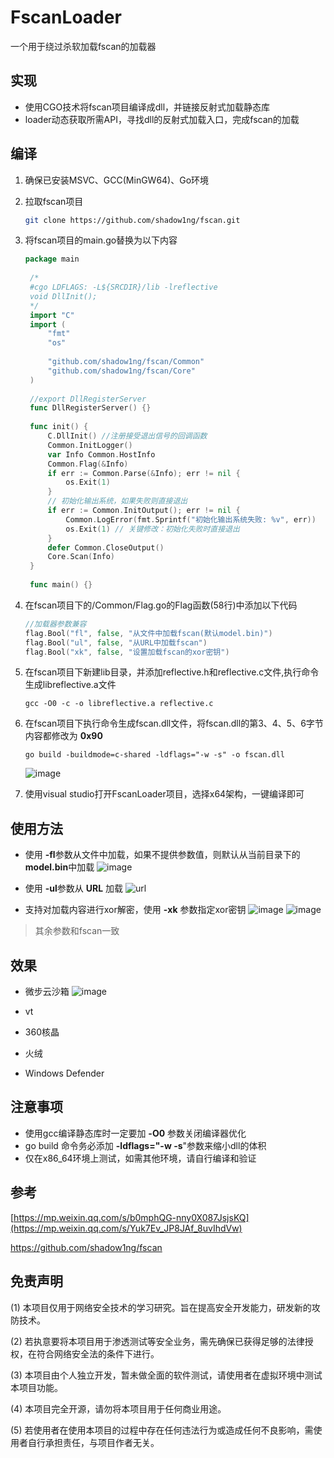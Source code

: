 # FscanLoader

一个用于绕过杀软加载fscan的加载器
## 实现

+ 使用CGO技术将fscan项目编译成dll，并链接反射式加载静态库
+ loader动态获取所需API，寻找dll的反射式加载入口，完成fscan的加载

## 编译
1. 确保已安装MSVC、GCC(MinGW64)、Go环境
2. 拉取fscan项目
   ```bash
   git clone https://github.com/shadow1ng/fscan.git
   ```
3. 将fscan项目的main.go替换为以下内容
   ```Go
   package main
    
    /*
    #cgo LDFLAGS: -L${SRCDIR}/lib -lreflective
    void DllInit();
    */
    import "C"
    import (
    	"fmt"
    	"os"
    
    	"github.com/shadow1ng/fscan/Common"
    	"github.com/shadow1ng/fscan/Core"
    )
    
    //export DllRegisterServer
    func DllRegisterServer() {}
    
    func init() {
    	C.DllInit() //注册接受退出信号的回调函数
    	Common.InitLogger()
    	var Info Common.HostInfo
    	Common.Flag(&Info)
    	if err := Common.Parse(&Info); err != nil {
    		os.Exit(1)
    	}
    	// 初始化输出系统，如果失败则直接退出
    	if err := Common.InitOutput(); err != nil {
    		Common.LogError(fmt.Sprintf("初始化输出系统失败: %v", err))
    		os.Exit(1) // 关键修改：初始化失败时直接退出
    	}
    	defer Common.CloseOutput()
    	Core.Scan(Info)
    }
    
    func main() {}
   ```
  4. 在fscan项目下的/Common/Flag.go的Flag函数(58行)中添加以下代码
     ```Go
     //加载器参数兼容
     flag.Bool("fl", false, "从文件中加载fscan(默认model.bin)")
     flag.Bool("ul", false, "从URL中加载fscan")
     flag.Bool("xk", false, "设置加载fscan的xor密钥")
     ```
 5. 在fscan项目下新建lib目录，并添加reflective.h和reflective.c文件,执行命令生成libreflective.a文件
    ```shell
    gcc -O0 -c -o libreflective.a reflective.c
    ```
 6. 在fscan项目下执行命令生成fscan.dll文件，将fscan.dll的第3、4、5、6字节内容都修改为 **0x90**
    ```shell
    go build -buildmode=c-shared -ldflags="-w -s" -o fscan.dll 
    ```
    ![image](https://github.com/user-attachments/assets/3aaddeca-cc6a-4d6a-aeaa-b97cf06111f6)

 7. 使用visual studio打开FscanLoader项目，选择x64架构，一键编译即可

## 使用方法

+ 使用 **-fl**参数从文件中加载，如果不提供参数值，则默认从当前目录下的 **model.bin**中加载
  ![image](https://github.com/user-attachments/assets/c0b6b118-5091-45a5-95b1-224ed6ed87bc)

+ 使用 **-ul**参数从 **URL** 加载
  ![url](https://github.com/user-attachments/assets/392813b9-1b4a-4b1a-bab6-844faf9e5af9)


+ 支持对加载内容进行xor解密，使用 **-xk** 参数指定xor密钥
  ![image](https://github.com/user-attachments/assets/8d2cc6e5-4565-430a-bdbb-25c36163faec)
  ![image](https://github.com/user-attachments/assets/94063a1d-d686-404f-9f55-d2351dc53629)


> 其余参数和fscan一致

## 效果
+ 微步云沙箱
  ![image](https://github.com/user-attachments/assets/0aa335c5-162d-45cf-9a04-24ab368f68df)

+ vt
+ 360核晶
  
+ 火绒
+ Windows Defender

## 注意事项

+ 使用gcc编译静态库时一定要加 **-O0** 参数关闭编译器优化
+ go build 命令务必添加 **-ldflags="-w -s**"参数来缩小dll的体积
+ 仅在x86_64环境上测试，如需其他环境，请自行编译和验证

## 参考

[https://mp.weixin.qq.com/s/b0mphQG-nny0X087JsjsKQ](https://mp.weixin.qq.com/s/Yuk7Ev_JP8JAf_8uvIhdVw)

https://github.com/shadow1ng/fscan

## 免责声明

(1) 本项目仅用于网络安全技术的学习研究。旨在提高安全开发能力，研发新的攻防技术。

(2) 若执意要将本项目用于渗透测试等安全业务，需先确保已获得足够的法律授权，在符合网络安全法的条件下进行。

(3) 本项目由个人独立开发，暂未做全面的软件测试，请使用者在虚拟环境中测试本项目功能。

(4) 本项目完全开源，请勿将本项目用于任何商业用途。

(5) 若使用者在使用本项目的过程中存在任何违法行为或造成任何不良影响，需使用者自行承担责任，与项目作者无关。
